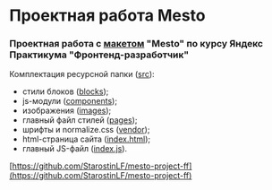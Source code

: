 # Проектная работа Mesto

### Проектная работа с [макетом](https://www.figma.com/file/bjyvbKKJN2naO0ucURl2Z0/JavaScript.-Sprint-5?node-id=0%3A1&mode=dev) "Mesto" по курсу Яндекс Практикума "Фронтенд-разработчик"

Комплектация ресурсной папки ([src](https://github.com/StarostinLF/mesto-project-ff/tree/main/src)):

- cтили блоков ([blocks](https://github.com/StarostinLF/mesto-project-ff/tree/main/src/blocks));
- js-модули ([components](https://github.com/StarostinLF/mesto-project-ff/tree/main/src/components));
- изображения ([images](https://github.com/StarostinLF/mesto-project-ff/tree/main/src/images));
- главный файл стилей ([pages](https://github.com/StarostinLF/mesto-project-ff/tree/main/src/pages));
- шрифты и normalize.css ([vendor](https://github.com/StarostinLF/mesto-project-ff/tree/main/src/vendor));
- html-страница сайта ([index.html](https://github.com/StarostinLF/mesto-project-ff/blob/main/src/index.html));
- главный JS-файл ([index.js](https://github.com/StarostinLF/mesto-project-ff/blob/main/src/index.js)).

[https://github.com/StarostinLF/mesto-project-ff](https://github.com/StarostinLF/mesto-project-ff)
